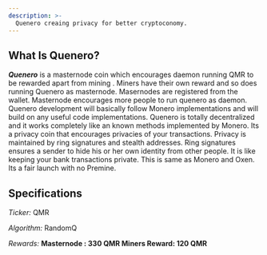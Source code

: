 ```yaml
---
description: >-
  Quenero creaing privacy for better cryptoconomy.
---
```



## What Is Quenero?

***Quenero*** is a masternode coin which encourages daemon running QMR to be rewarded apart from mining . Miners have their own reward and so does running Quenero as masternode. Masernodes are registered from the wallet. Masternode encourages more people to run quenero as daemon. Quenero development will basically follow Monero implementations and will build on any useful code implementations. Quenero is totally decentralized and it works completely like an known methods implemented by Monero. Its a privacy coin that encourages privacies of your transactions. Privacy is maintained by ring signatures and stealth addresses. Ring signatures ensures a sender to hide his or her own identity from other people. It is like keeping your bank transactions private. This is same as Monero and Oxen. Its a fair launch with no Premine.


## Specifications

*Ticker:* QMR

*Algorithm:* RandomQ

*Rewards:* **Masternode : 330 QMR Miners Reward: 120 QMR**
